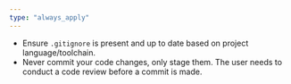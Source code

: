 ```yaml
---
type: "always_apply"
---
```


- Ensure `.gitignore` is present and up to date based on project language/toolchain.
- Never commit your code changes, only stage them. The user needs to conduct a code review before a commit is made.